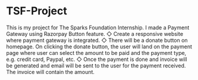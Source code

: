 # TSF-Project
This is my project for The Sparks Foundation Internship. I made a Payment Gateway using Razorpay Button feature.
◇ Create a responsive website where payment gateway is integrated.
◇ There will be a donate button on homepage. On clicking
the donate button, the user will land on the payment page where
user can select the amount to be paid and the payment type, e.g.
credit card, Paypal, etc.
◇ Once the payment is done and invoice will be generated and
email will be sent to the user for the payment received. The
invoice will contain the amount.
